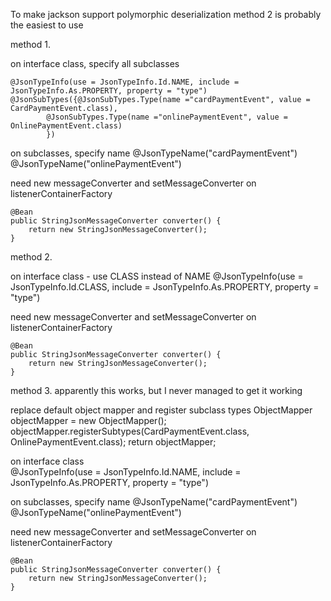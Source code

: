To make jackson support polymorphic deserialization
method 2 is probably the easiest to use

method 1.

on interface class, specify all subclasses 

    @JsonTypeInfo(use = JsonTypeInfo.Id.NAME, include = JsonTypeInfo.As.PROPERTY, property = "type")
    @JsonSubTypes({@JsonSubTypes.Type(name ="cardPaymentEvent", value = CardPaymentEvent.class),
            @JsonSubTypes.Type(name ="onlinePaymentEvent", value = OnlinePaymentEvent.class)
            })
        
on subclasses, specify name
    @JsonTypeName("cardPaymentEvent")
    @JsonTypeName("onlinePaymentEvent")

need new messageConverter and setMessageConverter on listenerContainerFactory

    @Bean
    public StringJsonMessageConverter converter() {
        return new StringJsonMessageConverter();
    }


method 2. 

on interface class - use CLASS instead of NAME
    @JsonTypeInfo(use = JsonTypeInfo.Id.CLASS, include = JsonTypeInfo.As.PROPERTY, property = "type")        
    
need new messageConverter and setMessageConverter on listenerContainerFactory

    @Bean
    public StringJsonMessageConverter converter() {
        return new StringJsonMessageConverter();
    }    

method 3. apparently this works, but I never managed to get it working

replace default object mapper and register subclass types
    ObjectMapper objectMapper = new ObjectMapper();
    objectMapper.registerSubtypes(CardPaymentEvent.class, OnlinePaymentEvent.class);
    return objectMapper;
    
on interface class    
@JsonTypeInfo(use = JsonTypeInfo.Id.NAME, include = JsonTypeInfo.As.PROPERTY, property = "type")
        
on subclasses, specify name
    @JsonTypeName("cardPaymentEvent")
    @JsonTypeName("onlinePaymentEvent")
        
need new messageConverter and setMessageConverter on listenerContainerFactory

    @Bean
    public StringJsonMessageConverter converter() {
        return new StringJsonMessageConverter();
    }        
